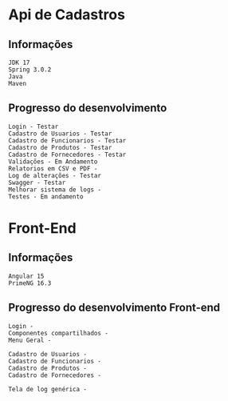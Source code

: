# Api de Cadastros
## Informações
    JDK 17
    Spring 3.0.2
    Java
    Maven

## Progresso do desenvolvimento
    Login - Testar
    Cadastro de Usuarios - Testar
    Cadastro de Funcionarios - Testar 
    Cadastro de Produtos - Testar
    Cadastro de Fornecedores - Testar
    Validações - Em Andamento
    Relatorios em CSV e PDF -  
    Log de alterações - Testar
    Swagger - Testar
    Melhorar sistema de logs -
    Testes - Em andamento

# Front-End


## Informações
    Angular 15
    PrimeNG 16.3

## Progresso do desenvolvimento Front-end
    Login -
    Componentes compartilhados -
    Menu Geral - 
    
    Cadastro de Usuarios - 
    Cadastro de Funcionarios -  
    Cadastro de Produtos - 
    Cadastro de Fornecedores -

    Tela de log genérica - 
